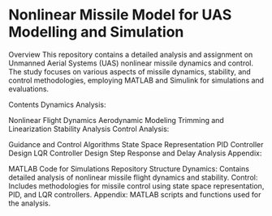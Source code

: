 # Nonlinear Missile Model for UAS Modelling and Simulation
Overview
This repository contains a detailed analysis and assignment on Unmanned Aerial Systems (UAS) nonlinear missile dynamics and control. The study focuses on various aspects of missile dynamics, stability, and control methodologies, employing MATLAB and Simulink for simulations and evaluations.

Contents
Dynamics Analysis:

Nonlinear Flight Dynamics
Aerodynamic Modeling
Trimming and Linearization
Stability Analysis
Control Analysis:

Guidance and Control Algorithms
State Space Representation
PID Controller Design
LQR Controller Design
Step Response and Delay Analysis
Appendix:

MATLAB Code for Simulations
Repository Structure
Dynamics: Contains detailed analysis of nonlinear missile flight dynamics and stability.
Control: Includes methodologies for missile control using state space representation, PID, and LQR controllers.
Appendix: MATLAB scripts and functions used for the analysis.

